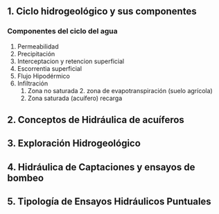 ## **1. Ciclo hidrogeológico y sus componentes**
### Componentes del ciclo del agua
1. Permeabilidad 
2. Precipitación
3. Interceptacion y retencion superficial
4. Escorrentia superficial
5. Flujo Hipodérmico
6. Infiltración
	1. Zona no saturada
		2. zona de evapotranspiración (suelo agrícola)
	2. Zona saturada (acuífero) recarga

## **2. Conceptos de Hidráulica de acuíferos**

## **3. Exploración Hidrogeológico**

## **4. Hidráulica de Captaciones y ensayos de bombeo**

## **5. Tipología de Ensayos Hidráulicos Puntuales**




